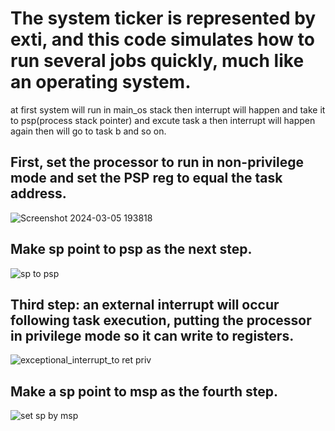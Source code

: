 # The system ticker is represented by exti, and this code simulates how to run several jobs quickly, much like an operating system.
at first system will run in main_os stack then interrupt will happen and take it to psp(process stack pointer) and excute task a then interrupt will happen again then will go to task b and so on.


## First, set the processor to run in non-privilege mode and set the PSP reg to equal the task address.

![Screenshot 2024-03-05 193818](https://github.com/mohamedayman130/Mastering-Embedded-System/assets/117905345/c08ab6d5-ca38-475b-913d-37b63abf1e01)


## Make sp point to psp as the next step.

![sp to psp](https://github.com/mohamedayman130/Mastering-Embedded-System/assets/117905345/27c96e0c-786b-4f03-af78-e8293f8c3465)


## Third step: an external interrupt will occur following task execution, putting the processor in privilege mode so it can write to registers.

![exceptional_interrupt_to ret priv](https://github.com/mohamedayman130/Mastering-Embedded-System/assets/117905345/84fe7ac4-1a9d-48f7-871c-e53aa0210b72)


## Make a sp point to msp as the fourth step.

![set sp by msp](https://github.com/mohamedayman130/Mastering-Embedded-System/assets/117905345/619816e9-7534-4990-88d7-de092d8ab091)
